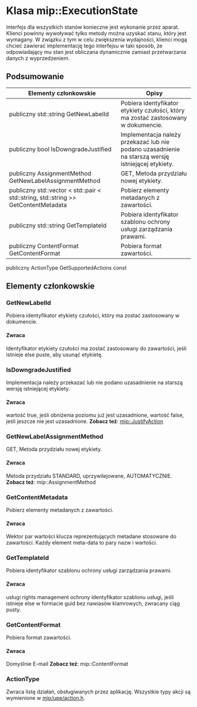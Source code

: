 # <a name="class-mipexecutionstate"></a>Klasa mip::ExecutionState 
Interfejs dla wszystkich stanów konieczne jest wykonanie przez aparat.
Klienci powinny wywoływać tylko metody można uzyskać stanu, który jest wymagany. W związku z tym w celu zwiększenia wydajności, klienci mogą chcieć zawierać implementację tego interfejsu w taki sposób, że odpowiadający mu stan jest obliczana dynamicznie zamiast przetwarzania danych z wyprzedzeniem.
## <a name="summary"></a>Podsumowanie
 Elementy członkowskie                        | Opisy                                
--------------------------------|---------------------------------------------
publiczny std::string GetNewLabelId | Pobiera identyfikator etykiety czułości, który ma zostać zastosowany w dokumencie.
publiczny bool IsDowngradeJustified | Implementacja należy przekazać lub nie podano uzasadnienie na starszą wersję istniejącej etykiety.
publiczny AssignmentMethod GetNewLabelAssignmentMethod | GET, Metoda przydziału nowej etykiety.
publiczny std::vector < std::pair < std::string, std::string >> GetContentMetadata | Pobierz elementy metadanych z zawartości.
publiczny std::string GetTemplateId | Pobiera identyfikator szablonu ochrony usługi zarządzania prawami.
publiczny ContentFormat GetContentFormat | Pobiera format zawartości.
publiczny ActionType GetSupportedActions const
## <a name="members"></a>Elementy członkowskie
### <a name="getnewlabelid"></a>GetNewLabelId
Pobiera identyfikator etykiety czułości, który ma zostać zastosowany w dokumencie.
#### <a name="returns"></a>Zwraca
Identyfikator etykiety czułości ma zostać zastosowany do zawartości, jeśli istnieje else puste, aby usunąć etykietę.
### <a name="isdowngradejustified"></a>IsDowngradeJustified
Implementacja należy przekazać lub nie podano uzasadnienie na starszą wersję istniejącej etykiety.
#### <a name="returns"></a>Zwraca
wartość true, jeśli obniżenia poziomu już jest uzasadnione, wartość false, jeśli jeszcze nie jest uzasadnione. 
**Zobacz też**: [mip::JustifyAction](#classmip_1_1_justify_action)
### <a name="getnewlabelassignmentmethod"></a>GetNewLabelAssignmentMethod
GET, Metoda przydziału nowej etykiety.
#### <a name="returns"></a>Zwraca
Metoda przydziału STANDARD, uprzywilejowane, AUTOMATYCZNIE. 
**Zobacz też**: mip::AssignmentMethod
### <a name="getcontentmetadata"></a>GetContentMetadata
Pobierz elementy metadanych z zawartości.
#### <a name="returns"></a>Zwraca
Wektor par wartości klucza reprezentujących metadane stosowane do zawartości. Każdy element meta-data to pary nazw i wartości.
### <a name="gettemplateid"></a>GetTemplateId
Pobiera identyfikator szablonu ochrony usługi zarządzania prawami.
#### <a name="returns"></a>Zwraca
usługi rights management ochrony identyfikator szablonu usługi, jeśli istnieje else w formacie guid bez nawiasów klamrowych, zwracany ciąg pusty.
### <a name="getcontentformat"></a>GetContentFormat
Pobiera format zawartości.
#### <a name="returns"></a>Zwraca
Domyślnie E-mail **Zobacz też**: mip::ContentFormat
### <a name="actiontype"></a>ActionType
Zwraca listę działań, obsługiwanych przez aplikację. Wszystkie typy akcji są wymienione w [mip/upe/action.h](#action_8h).
